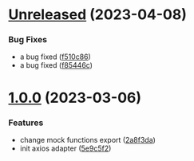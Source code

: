 # [Unreleased](https://github.com/alovajs/adapter-axios/compare/1.0.0...f510c863e69c7f81c873824665a84b195e2c7bce) (2023-04-08)


### Bug Fixes

* a bug fixed ([f510c86](https://github.com/alovajs/adapter-axios/commit/f510c863e69c7f81c873824665a84b195e2c7bce))
* a bug fixed ([f85446c](https://github.com/alovajs/adapter-axios/commit/f85446cec7e2db580da00cc276b1c76bf12a9c46))



# [1.0.0](https://github.com/alovajs/adapter-axios/compare/5e9c5f2e9ebab4cad59e790b6fa32d0ab6ae73a7...1.0.0) (2023-03-06)


### Features

* change mock functions export ([2a8f3da](https://github.com/alovajs/adapter-axios/commit/2a8f3da5a252156077adfb38dfb4e78ad02090cb))
* init axios adapter ([5e9c5f2](https://github.com/alovajs/adapter-axios/commit/5e9c5f2e9ebab4cad59e790b6fa32d0ab6ae73a7))



